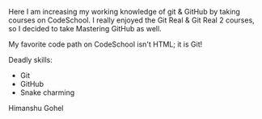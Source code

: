 Here I am increasing my working knowledge of git & GitHub by taking courses on CodeSchool.  I really enjoyed the Git Real & Git Real 2 courses, so I decided to take Mastering GitHub as well.

My favorite code path on CodeSchool isn't HTML; it is Git!

Deadly skills:
* Git
* GitHub
* Snake charming

Himanshu Gohel

